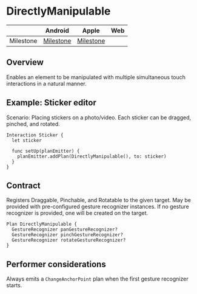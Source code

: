 # DirectlyManipulable

|  | Android | Apple | Web |
| --- | --- | --- | --- |
| Milestone | [Milestone](https://github.com/material-motion/material-motion-family-direct-manipulation-android/milestone/1) | [Milestone](https://github.com/material-motion/material-motion-family-gestures-swift/milestone/1) | &nbsp; |

## Overview

Enables an element to be manipulated with multiple simultaneous touch interactions in a natural manner.

## Example: Sticker editor

Scenario: Placing stickers on a photo\/video. Each sticker can be dragged, pinched, and rotated.

```
Interaction Sticker {
  let sticker

  func setUp(planEmitter) {
    planEmitter.addPlan(DirectlyManipulable(), to: sticker)
  }
}
```

## Contract

Registers Draggable, Pinchable, and Rotatable to the given target. May be provided with pre-configured gesture recognizer instances. If no gesture recognizer is provided, one will be created on the target.

```
Plan DirectlyManipulable {
  GestureRecognizer panGestureRecognizer?
  GestureRecognizer pinchGestureRecognizer?
  GestureRecognizer rotateGestureRecognizer?
}
```

## Performer considerations

Always emits a `ChangeAnchorPoint` plan when the first gesture recognizer starts.
